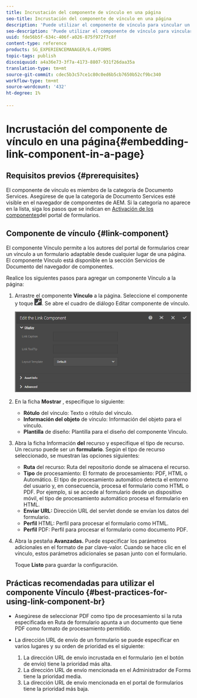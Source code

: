 ```yaml
---
title: Incrustación del componente de vínculo en una página
seo-title: Incrustación del componente de vínculo en una página
description: 'Puede utilizar el componente de vínculo para vincular un documento adaptable o un formulario adaptable desde cualquier página.  '
seo-description: 'Puede utilizar el componente de vínculo para vincular un documento adaptable o un formulario adaptable desde cualquier página.  '
uuid: fde56b5f-634c-406f-a026-875f972f7c8f
content-type: reference
products: SG_EXPERIENCEMANAGER/6.4/FORMS
topic-tags: publish
discoiquuid: a4a36e73-3f7a-4173-8807-931f26daa35a
translation-type: tm+mt
source-git-commit: cdec5b3c57ce1c80c0ed6b5cb7650b52cf9bc340
workflow-type: tm+mt
source-wordcount: '432'
ht-degree: 1%

---
```



# Incrustación del componente de vínculo en una página{#embedding-link-component-in-a-page}

## Requisitos previos {#prerequisites}

El componente de vínculo es miembro de la categoría de Documento Services. Asegúrese de que la categoría de Documento Services esté visible en el navegador de componentes de AEM. Si la categoría no aparece en la lista, siga los pasos que se indican en [Activación de los componentes](/help/forms/using/enabling-forms-portal-components.md)del portal de formularios.

## Componente de vínculo {#link-component}

El componente Vínculo permite a los autores del portal de formularios crear un vínculo a un formulario adaptable desde cualquier lugar de una página. El componente Vínculo está disponible en la sección Servicios de Documento del navegador de componentes.

Realice los siguientes pasos para agregar un componente Vínculo a la página:

1. Arrastre el componente **Vínculo** a la página. Seleccione el componente y toque ![cmppr](assets/cmppr.png). Se abre el cuadro de diálogo Editar componente de vínculo.

   ![edit-link-component](assets/edit-link-component.png)

1. En la ficha **Mostrar** , especifique lo siguiente:

   * **Rótulo** del vínculo: Texto o rótulo del vínculo.
   * **Información del objeto** de vínculo: Información del objeto para el vínculo.
   * **Plantilla** de diseño: Plantilla para el diseño del componente Vínculo.

1. Abra la ficha Información **del** recurso y especifique el tipo de recurso. Un recurso puede ser un **formulario**. Según el tipo de recurso seleccionado, se muestran las opciones siguientes:

   * **Ruta** del recurso: Ruta del repositorio donde se almacena el recurso.
   * **Tipo** de procesamiento: El formato de procesamiento: PDF, HTML o Automático. El tipo de procesamiento automático detecta el entorno del usuario y, en consecuencia, procesa el formulario como HTML o PDF. Por ejemplo, si se accede al formulario desde un dispositivo móvil, el tipo de procesamiento automático procesa el formulario en HTML.
   * **Enviar URL:**  Dirección URL del servlet donde se envían los datos del formulario.
   * **Perfil** HTML: Perfil para procesar el formulario como HTML.
   * **Perfil** PDF: Perfil para procesar el formulario como documento PDF.

1. Abra la pestaña **Avanzadas.** Puede especificar los parámetros adicionales en el formato de par clave-valor. Cuando se hace clic en el vínculo, estos parámetros adicionales se pasan junto con el formulario.

   Toque **Listo** para guardar la configuración.

## Prácticas recomendadas para utilizar el componente Vínculo {#best-practices-for-using-link-component-br}

* Asegúrese de seleccionar PDF como tipo de procesamiento si la ruta especificada en Ruta de formulario apunta a un documento que tiene PDF como formato de procesamiento permitido.
* La dirección URL de envío de un formulario se puede especificar en varios lugares y su orden de prioridad es el siguiente:

   1. La dirección URL de envío incrustada en el formulario (en el botón de envío) tiene la prioridad más alta.
   1. La dirección URL de envío mencionada en el Administrador de Forms tiene la prioridad media.
   1. La dirección URL de envío mencionada en el portal de formularios tiene la prioridad más baja.

